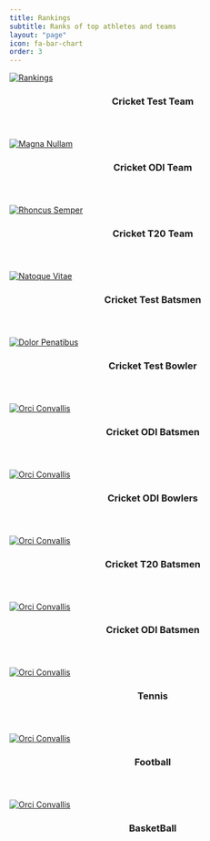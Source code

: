```yaml
---
title: Rankings
subtitle: Ranks of top athletes and teams
layout: "page"
icon: fa-bar-chart
order: 3
---
```


 <div class="row">
      <div class="item">
        <a href="#" class="image fit"><img src="{{ 'assets/rankings/cricket test ranking.PNG' | relative_url }}" alt="Rankings" /></a>
        <header>
          <h3>Cricket Test Team </h3>
        </header>
      </div>
      <div class="item">
        <a href="#" class="image fit"><img src="{{ 'assets/rankings/cricket odi ranking.png' | relative_url }}" alt="Magna Nullam" /></a>
        <header>
          <h3>Cricket ODI Team </h3>
        </header>
      </div>
      <div class="item">
        <a href="#" class="image fit"><img src="{{ 'assets/rankings/cricket t20 ranking.PNG' | relative_url }}" alt="Rhoncus Semper" /></a>
        <header>
          <h3>Cricket T20 Team </h3>
        </header>
      </div>
      <div class="item">
        <a href="#" class="image fit"><img src="{{ 'assets/rankings/test batsmen.PNG' | relative_url }}" alt="Natoque Vitae" /></a>
        <header>
          <h3>Cricket Test Batsmen </h3>
        </header>
      </div>
      <div class="item">
        <a href="#" class="image fit"><img src="{{ 'assets/rankings/test bowlers.PNG' | relative_url }}" alt="Dolor Penatibus" /></a>
        <header>
          <h3>Cricket Test Bowler </h3>
        </header>
      </div>
      <div class="item">
        <a href="#" class="image fit"><img src="{{ 'assets/rankings/odi batsmen.PNG' | relative_url }}" alt="Orci Convallis" /></a>
        <header>
          <h3>Cricket ODI Batsmen </h3>
        </header>
      </div>
      <div class="item">
        <a href="#" class="image fit"><img src="{{ 'assets/rankings/odi bowlers.PNG' | relative_url }}" alt="Orci Convallis" /></a>
        <header>
          <h3>Cricket ODI Bowlers</h3>
        </header>
      </div>
      <div class="item">
        <a href="#" class="image fit"><img src="{{ 'assets/rankings/t20 batsmen.PNG' | relative_url }}" alt="Orci Convallis" /></a>
        <header>
          <h3>Cricket T20 Batsmen</h3>
        </header>
      </div>
      <div class="item">
        <a href="#" class="image fit"><img src="{{ 'assets/rankings/t20 bowlers.PNG' | relative_url }}" alt="Orci Convallis" /></a>
        <header>
          <h3>Cricket ODI Batsmen</h3>
        </header>
      </div>
      <div class="item">
        <a href="#" class="image fit"><img src="{{ 'assets/rankings/tennis ranking.png' | relative_url }}" alt="Orci Convallis" /></a>
        <header>
          <h3>Tennis</h3>
        </header>
      </div>
      <div class="item">
        <a href="#" class="image fit"><img src="{{ 'assets/rankings/fifa rankings.png' | relative_url }}" alt="Orci Convallis" /></a>
        <header>
          <h3>Football</h3>
        </header>
      </div>
      <div class="item">
        <a href="#" class="image fit"><img src="{{ 'assets/rankings/fiba ranking.PNG' | relative_url }}" alt="Orci Convallis" /></a>
        <header>
          <h3>BasketBall</h3>
        </header>
     </div>
 </div>
  
